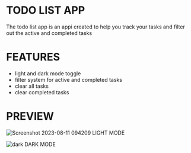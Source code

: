  # TODO LIST APP
 The todo list app is an appi created to help you track your tasks and filter out the active and completed tasks

# FEATURES
- light and dark mode toggle
- filter system for active and completed tasks
- clear all tasks
- clear completed tasks

# PREVIEW
![Screenshot 2023-08-11 094209](https://github.com/iyanu752/todo-list-app/assets/127423641/f8462e8f-69a1-4e96-a39b-cdb6745faf03)
LIGHT MODE



![dark](https://github.com/iyanu752/todo-list-app/assets/127423641/ccc68298-ad35-478e-9541-c9dcdf9f3fe0)
DARK MODE
